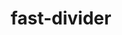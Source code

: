 ---
id: fast-divider
title: fast-divider
sidebar_label: fast-divider
custom_edit_url: https://github.com/microsoft/fast-dna/edit/master/packages/web-components/fast-foundation/src/divider/fast-divider.doc.md
---